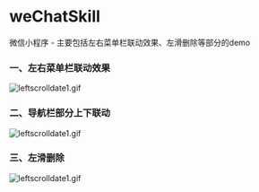 # weChatSkill
微信小程序 - 主要包括左右菜单栏联动效果、左滑删除等部分的demo
### 一、左右菜单栏联动效果
![leftscrolldate1.gif](https://i.loli.net/2020/04/01/vAN6fT7KtlywQCh.gif)

### 二、导航栏部分上下联动
![leftscrolldate1.gif](https://i.loli.net/2020/04/02/F2347wiXtJMTsou.gif)

### 三、左滑删除
![leftscrolldate1.gif](https://i.loli.net/2020/04/02/2EDqhVCXSb3Qgtn.gif)